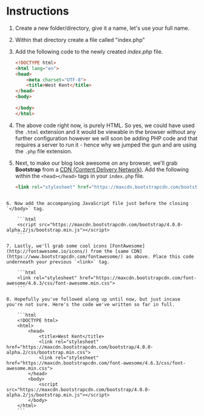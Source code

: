 # Instructions

1. Create a new folder/directory, give it a name, let's use your full name.

2. Within that directory create a file called "index.php"

3. Add the following code to the newly created _index.php_ file.

    ```html
    <!DOCTYPE html>
    <html lang="en">
    <head>
        <meta charset="UTF-8">
        <title>West Kent</title>
    </head>
    <body>
        
    </body>
    </html>
    ```

4. The above code right now, is purely HTML. So yes, we could have used the `.html` extension and it would be viewable in the browser without any further configuration however we will soon be adding PHP code and that requires a server to run it - hence why we jumped the gun and are using the `.php` file extension.

5. Next, to make our blog look awesome on any browser, we'll grab **Bootstrap** from a [CDN (Content Delivery Network)](https://www.bootstrapcdn.com/alpha/). Add the following within the `<head></head>` tags in your `index.php` file.

    ```html
    <link rel="stylesheet" href="https://maxcdn.bootstrapcdn.com/bootstrap/4.0.0-alpha.2/css/bootstrap.min.css">
```

6. Now add the accompanying JavaScript file just before the closing `</body>` tag.

    ```html
    <script src="https://maxcdn.bootstrapcdn.com/bootstrap/4.0.0-alpha.2/js/bootstrap.min.js"></script>
    ```

7. Lastly, we'll grab some cool icons [FontAwesome](http://fontawesome.io/icons/) from the [same CDN](https://www.bootstrapcdn.com/fontawesome/) as above. Place this code underneath your previous `<link>` tag.

    ```html
    <link rel="stylesheet" href="https://maxcdn.bootstrapcdn.com/font-awesome/4.6.3/css/font-awesome.min.css">
    ```

8. Hopefully you've followed along up until now, but just incase you're not sure. Here's the code we've written so far in full.

    ```html
    <!DOCTYPE html>
    <html>
        <head>
            <title>West Kent</title>
            <link rel="stylesheet" href="https://maxcdn.bootstrapcdn.com/bootstrap/4.0.0-alpha.2/css/bootstrap.min.css">
            <link rel="stylesheet" href="https://maxcdn.bootstrapcdn.com/font-awesome/4.6.3/css/font-awesome.min.css">
        </head>
        <body>
            <script src="https://maxcdn.bootstrapcdn.com/bootstrap/4.0.0-alpha.2/js/bootstrap.min.js"></script>
        </body>
    </html>
    ```

